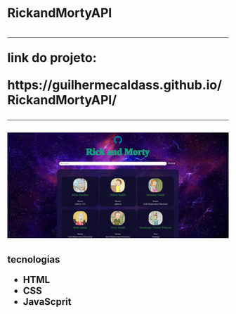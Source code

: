<h1> RickandMortyAPI<h1>
<hr>
<p>link do projeto:
<p>https://guilhermecaldass.github.io/RickandMortyAPI/
<br>
<hr>
 
  <img src="imgs/capaproj.png">

<h2>tecnologias

<ul>
<li> HTML
<li>CSS
<li>JavaScprit
<ul>



